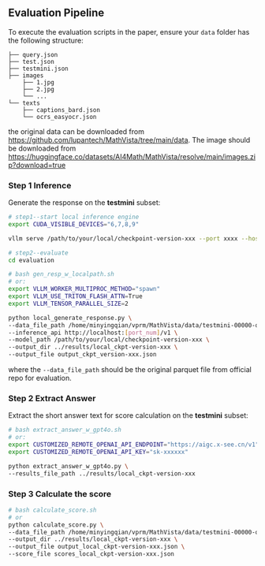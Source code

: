 ## Evaluation Pipeline
To execute the evaluation scripts in the paper, ensure your `data` folder has the following structure:

```
├── query.json
├── test.json
├── testmini.json
├── images
    ├── 1.jpg
    ├── 2.jpg
    └── ...
└── texts
    ├── captions_bard.json
    └── ocrs_easyocr.json
```
the original data can be downloaded from https://github.com/lupantech/MathVista/tree/main/data. The image should be downloaded from https://huggingface.co/datasets/AI4Math/MathVista/resolve/main/images.zip?download=true
### Step 1 Inference
Generate the response on the **testmini** subset:

```sh
# step1--start local inference engine
export CUDA_VISIBLE_DEVICES="6,7,8,9"

vllm serve /path/to/your/local/checkpoint-version-xxx --port xxxx --host 0.0.0.0 --tensor-parallel-size 4 

# step2--evaluate
cd evaluation

# bash gen_resp_w_localpath.sh
# or:
export VLLM_WORKER_MULTIPROC_METHOD="spawn"
export VLLM_USE_TRITON_FLASH_ATTN=True
export VLLM_TENSOR_PARALLEL_SIZE=2

python local_generate_response.py \
--data_file_path /home/minyingqian/vprm/MathVista/data/testmini-00000-of-00001-725687bf7a18d64b.parquet \
--inference_api http://localhost:[port_num]/v1 \
--model_path /path/to/your/local/checkpoint-version-xxx \
--output_dir ../results/local_ckpt-version-xxx \
--output_file output_ckpt_version-xxx.json
```
where the `--data_file_path` should be the original parquet file from official repo for evaluation.

### Step 2 Extract Answer
Extract the short answer text for score calculation on the **testmini** subset:

```sh
# bash extract_answer_w_gpt4o.sh
# or:
export CUSTOMIZED_REMOTE_OPENAI_API_ENDPOINT="https://aigc.x-see.cn/v1"
export CUSTOMIZED_REMOTE_OPENAI_API_KEY="sk-xxxxxx"

python extract_answer_w_gpt4o.py \
--results_file_path ../results/local_ckpt-version-xxx
```

### Step 3 Calculate the score
```sh
# bash calculate_score.sh
# or
python calculate_score.py \
--data_file_path /home/minyingqian/vprm/MathVista/data/testmini-00000-of-00001-725687bf7a18d64b.parquet \
--output_dir ../results/local_ckpt-version-xxx \
--output_file output_local_ckpt-version-xxx.json \
--score_file scores_local_ckpt-version-xxx.json
```


